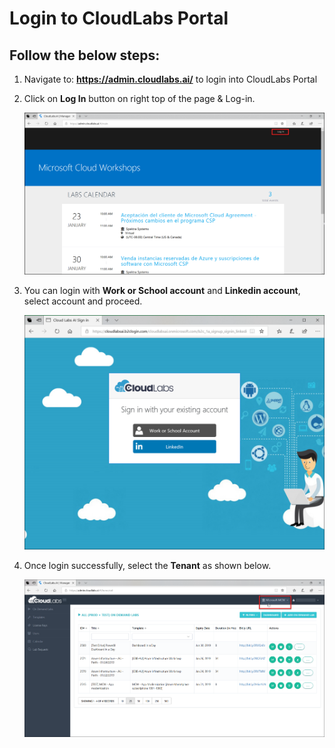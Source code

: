 # Login to CloudLabs Portal

## Follow the below steps:

1. Navigate to: **https://admin.cloudlabs.ai/** to login into CloudLabs Portal

2. Click on **Log In** button on right top of the page & Log-in.

   ![](images/imagelogin01.png)

3. You can login with **Work or School account** and **Linkedin account**, select account and proceed.

   ![](images/imagelogin2.png)

4. Once login successfully, select the **Tenant** as shown below.

   ![](images/imagelogin3.png)


